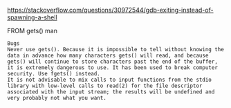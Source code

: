 https://stackoverflow.com/questions/30972544/gdb-exiting-instead-of-spawning-a-shell

FROM gets() man
```
Bugs
Never use gets(). Because it is impossible to tell without knowing the data in advance how many characters gets() will read, and because gets() will continue to store characters past the end of the buffer, it is extremely dangerous to use. It has been used to break computer security. Use fgets() instead.
It is not advisable to mix calls to input functions from the stdio library with low-level calls to read(2) for the file descriptor associated with the input stream; the results will be undefined and very probably not what you want.
```